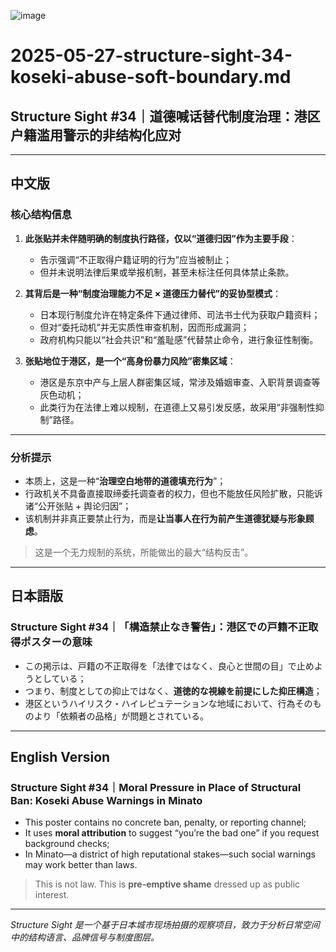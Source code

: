 ![image](https://github.com/user-attachments/assets/e323ce27-f65f-49dc-9d45-776b892560e3)

# 2025-05-27-structure-sight-34-koseki-abuse-soft-boundary.md

## Structure Sight #34｜道德喊话替代制度治理：港区户籍滥用警示的非结构化应对

---

## 中文版

### 核心结构信息

1. **此张贴并未伴随明确的制度执行路径，仅以“道德归因”作为主要手段**：
   - 告示强调“不正取得户籍证明的行为”应当被制止；
   - 但并未说明法律后果或举报机制，甚至未标注任何具体禁止条款。

2. **其背后是一种“制度治理能力不足 × 道德压力替代”的妥协型模式**：
   - 日本现行制度允许在特定条件下通过律师、司法书士代为获取户籍资料；
   - 但对“委托动机”并无实质性审查机制，因而形成漏洞；
   - 政府机构只能以“社会共识”和“羞耻感”代替禁止命令，进行象征性制衡。

3. **张贴地位于港区，是一个“高身份暴力风险”密集区域**：
   - 港区是东京中产与上层人群密集区域，常涉及婚姻审查、入职背景调查等灰色动机；
   - 此类行为在法律上难以规制，在道德上又易引发反感，故采用“非强制性抑制”路径。

---

### 分析提示

- 本质上，这是一种“**治理空白地带的道德填充行为**”；
- 行政机关不具备直接取缔委托调查者的权力，但也不能放任风险扩散，只能诉诸“公开张贴 + 舆论归因”；
- 该机制并非真正要禁止行为，而是**让当事人在行为前产生道德犹疑与形象顾虑**。

> 这是一个无力规制的系统，所能做出的最大“结构反击”。

---

## 日本語版

### Structure Sight #34｜「構造禁止なき警告」：港区での戸籍不正取得ポスターの意味

- この掲示は、戸籍の不正取得を「法律ではなく、良心と世間の目」で止めようとしている；
- つまり、制度としての抑止ではなく、**道徳的な視線を前提にした抑圧構造**；
- 港区というハイリスク・ハイレピュテーションな地域において、行為そのものより「依頼者の品格」が問題とされている。

---

## English Version

### Structure Sight #34｜Moral Pressure in Place of Structural Ban: Koseki Abuse Warnings in Minato

- This poster contains no concrete ban, penalty, or reporting channel;
- It uses **moral attribution** to suggest “you’re the bad one” if you request background checks;
- In Minato—a district of high reputational stakes—such social warnings may work better than laws.

> This is not law. This is **pre-emptive shame** dressed up as public interest.

---

*Structure Sight 是一个基于日本城市现场拍摄的观察项目，致力于分析日常空间中的结构语言、品牌信号与制度图层。*
